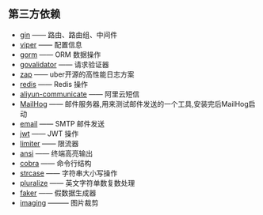 ## 第三方依赖

- [gin](https://github.com/gin-gonic/gin) —— 路由、路由组、中间件
- [viper](https://github.com/spf13/viper) —— 配置信息
- [gorm](https://github.com/go-gorm/gorm) —— ORM 数据操作
- [govalidator](https://github.com/thedevsaddam/govalidator) —— 请求验证器
- [zap](https://github.com/gin-contrib/zap) —— uber开源的高性能日志方案
- [redis](https://github.com/go-redis/redis/v8) —— Redis 操作
- [aliyun-communicate](https://github.com/KenmyZhang/aliyun-communicate) —— 阿里云短信
- [MailHog](https://github.com/mailhog/MailHog) —— 邮件服务器,用来测试邮件发送的一个工具,安装完后MailHog启动
- [email](https://github.com/jordan-wright/email) —— SMTP 邮件发送
- [jwt](https://github.com/golang-jwt/jwt) —— JWT 操作
- [limiter](https://github.com/ulule/limiter/v3) —— 限流器
- [ansi](https://github.com/mgutz/ansi) —— 终端高亮输出
- [cobra](https://github.com/spf13/cobra) —— 命令行结构
- [strcase](https://github.com/iancoleman/strcase) —— 字符串大小写操作
- [pluralize](https://github.com/gertd/go-pluralize) —— 英文字符单数复数处理
- [faker](https://github.com/bxcodec/faker) —— 假数据生成器
- [imaging](https://github.com/disintegration/imaging) ——— 图片裁剪